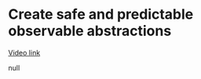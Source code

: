 # Create safe and predictable observable abstractions

[Video link](https://www.egghead.io/lessons/egghead-create-safe-and-predictable-observable-abstractions)

null
